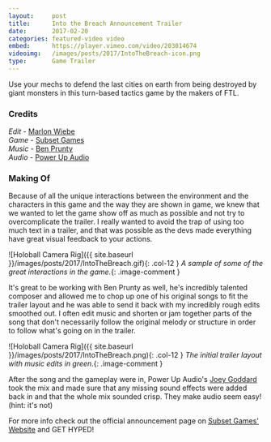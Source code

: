 ```yaml
---
layout:     post
title:      Into the Breach Announcement Trailer
date:       2017-02-20
categories: featured-video video
embed:      https://player.vimeo.com/video/203014674
videoimg:   /images/posts/2017/IntoTheBreach-icon.png
type:       Game Trailer
---
```


Use your mechs to defend the last cities on earth from being destroyed by giant monsters in this turn-based tactics game by the makers of FTL.

### Credits  

_Edit_ - [Marlon Wiebe](http://mwiebe.com)  
_Game_ - [Subset Games](http://ftlgame.com)  
_Music_ - [Ben Prunty](https://benprunty.com)  
_Audio_ - [Power Up Audio](http://powerupaudio.com)  

### Making Of  

Because of all the unique interactions between the environment and the characters in this game and the way they are shown in game, we knew that we wanted to let the game show off as much as possible and not try to overcomplicate the trailer.  I really wanted to avoid the trap of using too much text in a trailer, and that was possible as the devs made everything have great visual feedback to your actions.

![Holoball Camera Rig]({{ site.baseurl }}/images/posts/2017/IntoTheBreach.gif){: .col-12 }
_A sample of some of the great interactions in the game._{: .image-comment }

It's great to be working with Ben Prunty as well, he's incredibly talented composer and allowed me to chop up one of his original songs to fit the trailer layout and he was able to send it back with my incredibly rough edits smoothed out.   I often edit music and shorten or jam together parts of the song that don't necessarily follow the original melody or structure in order to follow what's going on in the trailer.

![Holoball Camera Rig]({{ site.baseurl }}/images/posts/2017/IntoTheBreach.png){: .col-12 }
_The initial trailer layout with music edits in green._{: .image-comment }

After the song and the gameplay were in, Power Up Audio's [Joey Goddard](http://powerupaudio.com/team#joey) took the mix and made sure that any missing sound effects were added back in and that the whole mix sounded crisp.  They make audio seem easy!  (hint: it's not)

For more info check out the official announcement page on [Subset Games' Website](http://ftlgame.com/itb.html) and GET HYPED!
